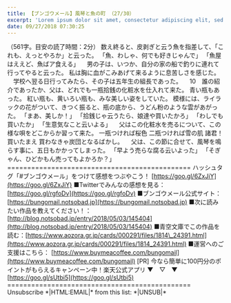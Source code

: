 ```yaml
---
title: 【ブンゴウメール】風琴と魚の町 （27/30）
excerpt: 'Lorem ipsum dolor sit amet, consectetur adipiscing elit, sed do eiusmod tempor incididunt ut labore et dolore magna aliqua. Praesent elementum facilisis leo vel fringilla est ullamcorper eget. At imperdiet dui accumsan sit amet nulla facilisi morbi tempus.'
date: 09/27/2018 07:30:25
---
```


（561字。目安の読了時間：2分） 数え終ると、皮剥ぎと云う魚を指差して、「これも、えっとやろか」と云った。 「魚、わしゃ、何でも好きじゃんで」 「魚屋はええど、魚ばア食える」 　男の子は、いつか、自分の家の船で釣りに連れて行ってやると云った。 私は胸に血がこみあげて来るように息苦しさを感じた。 　学校へ翌る日行ってみたら、その子は五年生の組長であった。 　10　誰の紹介であったか、父は、どれでも一瓶拾銭の化粧水を仕入れて来た。 青い瓶もあった。 紅い瓶も、黄いろい瓶も、みな美しい姿をしていた。 模様には、ライラックの花がついて、きつく振ると、瓶の底から、うどん粉のような雲があがった。 「まあ、美しか！」 「拾銭じゃ云うたら、娘達や買いたかろ」 「わしでも買いたか」 「生意気なこと云いよる」 　父はこの化粧水を売るについて、この様な唄をどこからか習って来た。 一瓶つければ桜色 二瓶つければ雪の肌 諸君！　買いたまえ 買わなきゃ炭団となるばかし。 　父は、この節に合せて、風琴を鳴らす事に、五日もかかってしまった。 「早よう売らな腐る云いよった」 「そぎゃん、ひどかもん売ってもよかろか？」 ============================================== ハッシュタグ「#ブンゴウメール」をつけて感想をつぶやこう！ [https://goo.gl/6ZxJiY](https://goo.gl/6ZxJiY) ■Twitterでみんなの感想を見る：[https://goo.gl/rgfoDv](https://goo.gl/rgfoDv) ■ブンゴウメール公式サイト：[https://bungomail.notsobad.jp](https://bungomail.notsobad.jp) ■次に読みたい作品を教えてください！：[http://blog.notsobad.jp/entry/2018/05/03/145404](http://blog.notsobad.jp/entry/2018/05/03/145404) ■青空文庫でこの作品を読む：[https://www.aozora.gr.jp/cards/000291/files/1814\_24391.html](https://www.aozora.gr.jp/cards/000291/files/1814_24391.html) ■運営へのご支援はこちら： [https://www.buymeacoffee.com/bungomail](https://www.buymeacoffee.com/bungomail) \[PR\] 今なら簡単に100円分のポイントがもらえるキャンペーン中！楽天公式アプリ ▼　▽　▼ [https://goo.gl/sUtbi5](https://goo.gl/sUtbi5) ============================================== Unsubscribe \*|HTML:EMAIL|\* from this list: \*|UNSUB|\*
